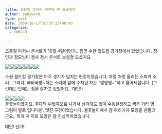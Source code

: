 ```yaml
---
title: 조용필 아저씨 덕분에 본 불꽃놀이
author: babyworm
type: post
date: 2008-10-17T10:37:23+00:00
categories:
  - 아빠되기

---
```

조용필 아저씨 콘서트가 10월 4일이던가.. 집앞 수원 월드컵 경기장에서 있었습니다. 장인과 장모님이 겸사 겸사 콘서트 보실겸 오셨지요. 

<img decoding="async" src="https://i0.wp.com/babyworm.net/wordpress/wp-content/uploads/1/48f869dc80f7bB7.JPG?w=400" class="aligncenter" data-recalc-dims="1" /><img decoding="async" src="https://i0.wp.com/babyworm.net/wordpress/wp-content/uploads/1/48f869dc937bcB6.JPG?w=400" class="aligncenter" data-recalc-dims="1" /><img decoding="async" src="https://i0.wp.com/babyworm.net/wordpress/wp-content/uploads/1/48f869dca3017BI.JPG?w=400" class="aligncenter" data-recalc-dims="1" /><img decoding="async" src="https://i0.wp.com/babyworm.net/wordpress/wp-content/uploads/1/48f869dcb5858BL.JPG?w=400" class="aligncenter" data-recalc-dims="1" /><img decoding="async" src="https://i0.wp.com/babyworm.net/wordpress/wp-content/uploads/1/48f869dcc3c74BI.JPG?w=400" class="aligncenter" data-recalc-dims="1" /><img decoding="async" src="https://i0.wp.com/babyworm.net/wordpress/wp-content/uploads/1/48f869dcd289fBN.JPG?w=400" class="aligncenter" data-recalc-dims="1" /><img decoding="async" src="https://i0.wp.com/babyworm.net/wordpress/wp-content/uploads/1/48f869dce1899BT.JPG?w=400" class="aligncenter" data-recalc-dims="1" /> 

수원 월드컵 경기장은 아주 생기가 넘치는 현장이었습니다. 처렁 처렁 울리는 스피커 소리.. 그러다, 빠바바방~하는 소리에 앞에 주차된 차는 &#8220;엥엥엥~&#8221;하고 울어제낍니다. (그런데도 민혜는 잠을 잘자고 있었어요.. 대단!)

<img decoding="async" src="https://i0.wp.com/babyworm.net/wordpress/wp-content/uploads/1/48f869dcf2c4bBF.JPG?w=400" class="aligncenter" data-recalc-dims="1" /><img decoding="async" src="https://i0.wp.com/babyworm.net/wordpress/wp-content/uploads/1/48f869dd10579B9.JPG?w=400" class="aligncenter" data-recalc-dims="1" /><img decoding="async" src="https://i0.wp.com/babyworm.net/wordpress/wp-content/uploads/1/48f869dd1d15bBA.JPG?w=400" class="aligncenter" data-recalc-dims="1" /><img decoding="async" src="https://i0.wp.com/babyworm.net/wordpress/wp-content/uploads/1/48f869dd2a535B4.JPG?w=400" class="aligncenter" data-recalc-dims="1" />  
불꽃놀이였지요. 후다닥 부엌쪽으로 나가서 삼각대도 없이 수동설정하고 찍은 거라 영 그림이 별로 입니다만, 멋진 구경이었습니다. 불꽃놀이에서 참 여러가지 모양을 만들더군요.. 특히 저 하트 모양은 참 인상적이었습니다. 

대단! 신기!
